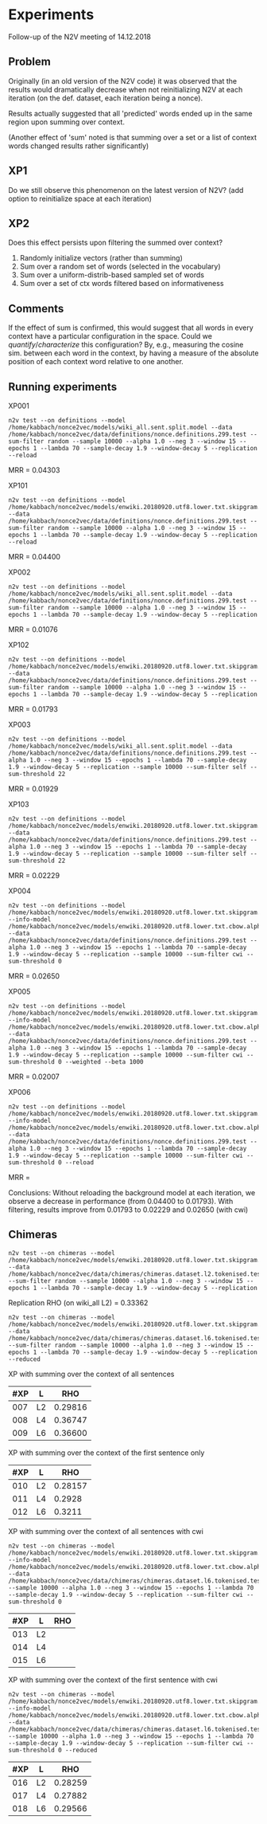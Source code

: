 # Experiments

Follow-up of the N2V meeting of 14.12.2018

## Problem
Originally (in an old version of the N2V code) it was observed that the
results would dramatically decrease when not reinitializing N2V at each
iteration (on the def. dataset, each iteration being a nonce).

Results actually suggested that all 'predicted' words ended up in the
same region upon summing over context.

(Another effect of 'sum' noted is that summing over a set or a list of
context words changed results rather significantly)

## XP1
Do we still observe this phenomenon on the latest version of N2V?
(add option to reinitialize space at each iteration)

## XP2
Does this effect persists upon filtering the summed over context?
1. Randomly initialize vectors (rather than summing)
2. Sum over a random set of words (selected in the vocabulary)
3. Sum over a uniform-distrib-based sampled set of words
4. Sum over a set of ctx words filtered based on informativeness

## Comments
If the effect of sum is confirmed, this would suggest that all words in
every context have a particular configuration in the space.
Could we *quantify*/*characterize* this configuration? By, e.g., measuring
the cosine sim. between each word in the context, by having a measure of
the absolute position of each context word relative to one another.


## Running experiments

XP001
```shell
n2v test --on definitions --model /home/kabbach/nonce2vec/models/wiki_all.sent.split.model --data /home/kabbach/nonce2vec/data/definitions/nonce.definitions.299.test --sum-filter random --sample 10000 --alpha 1.0 --neg 3 --window 15 --epochs 1 --lambda 70 --sample-decay 1.9 --window-decay 5 --replication --reload
```
MRR = 0.04303

XP101
```shell
n2v test --on definitions --model /home/kabbach/nonce2vec/models/enwiki.20180920.utf8.lower.txt.skipgram.alpha0.025.neg5.win5.sample0.001.epochs5.mincount50.size400.model --data /home/kabbach/nonce2vec/data/definitions/nonce.definitions.299.test --sum-filter random --sample 10000 --alpha 1.0 --neg 3 --window 15 --epochs 1 --lambda 70 --sample-decay 1.9 --window-decay 5 --replication --reload
```
MRR = 0.04400

XP002
```
n2v test --on definitions --model /home/kabbach/nonce2vec/models/wiki_all.sent.split.model --data /home/kabbach/nonce2vec/data/definitions/nonce.definitions.299.test --sum-filter random --sample 10000 --alpha 1.0 --neg 3 --window 15 --epochs 1 --lambda 70 --sample-decay 1.9 --window-decay 5 --replication
```
MRR = 0.01076

XP102
```
n2v test --on definitions --model /home/kabbach/nonce2vec/models/enwiki.20180920.utf8.lower.txt.skipgram.alpha0.025.neg5.win5.sample0.001.epochs5.mincount50.size400.model --data /home/kabbach/nonce2vec/data/definitions/nonce.definitions.299.test --sum-filter random --sample 10000 --alpha 1.0 --neg 3 --window 15 --epochs 1 --lambda 70 --sample-decay 1.9 --window-decay 5 --replication
```
MRR = 0.01793

XP003
```
n2v test --on definitions --model /home/kabbach/nonce2vec/models/wiki_all.sent.split.model --data /home/kabbach/nonce2vec/data/definitions/nonce.definitions.299.test --alpha 1.0 --neg 3 --window 15 --epochs 1 --lambda 70 --sample-decay 1.9 --window-decay 5 --replication --sample 10000 --sum-filter self --sum-threshold 22
```
MRR = 0.01929

XP103
```
n2v test --on definitions --model /home/kabbach/nonce2vec/models/enwiki.20180920.utf8.lower.txt.skipgram.alpha0.025.neg5.win5.sample0.001.epochs5.mincount50.size400.model --data /home/kabbach/nonce2vec/data/definitions/nonce.definitions.299.test --alpha 1.0 --neg 3 --window 15 --epochs 1 --lambda 70 --sample-decay 1.9 --window-decay 5 --replication --sample 10000 --sum-filter self --sum-threshold 22
```
MRR = 0.02229

XP004
```
n2v test --on definitions --model /home/kabbach/nonce2vec/models/enwiki.20180920.utf8.lower.txt.skipgram.alpha0.025.neg5.win5.sample0.001.epochs5.mincount50.size400.model --info-model /home/kabbach/nonce2vec/models/enwiki.20180920.utf8.lower.txt.cbow.alpha0.025.neg5.win5.sample0.001.epochs5.mincount50.size400.model --data /home/kabbach/nonce2vec/data/definitions/nonce.definitions.299.test --alpha 1.0 --neg 3 --window 15 --epochs 1 --lambda 70 --sample-decay 1.9 --window-decay 5 --replication --sample 10000 --sum-filter cwi --sum-threshold 0
```
MRR = 0.02650

XP005
```
n2v test --on definitions --model /home/kabbach/nonce2vec/models/enwiki.20180920.utf8.lower.txt.skipgram.alpha0.025.neg5.win5.sample0.001.epochs5.mincount50.size400.model --info-model /home/kabbach/nonce2vec/models/enwiki.20180920.utf8.lower.txt.cbow.alpha0.025.neg5.win5.sample0.001.epochs5.mincount50.size400.model --data /home/kabbach/nonce2vec/data/definitions/nonce.definitions.299.test --alpha 1.0 --neg 3 --window 15 --epochs 1 --lambda 70 --sample-decay 1.9 --window-decay 5 --replication --sample 10000 --sum-filter cwi --sum-threshold 0 --weighted --beta 1000
```
MRR = 0.02007

XP006
```
n2v test --on definitions --model /home/kabbach/nonce2vec/models/enwiki.20180920.utf8.lower.txt.skipgram.alpha0.025.neg5.win5.sample0.001.epochs5.mincount50.size400.model --info-model /home/kabbach/nonce2vec/models/enwiki.20180920.utf8.lower.txt.cbow.alpha0.025.neg5.win5.sample0.001.epochs5.mincount50.size400.model --data /home/kabbach/nonce2vec/data/definitions/nonce.definitions.299.test --alpha 1.0 --neg 3 --window 15 --epochs 1 --lambda 70 --sample-decay 1.9 --window-decay 5 --replication --sample 10000 --sum-filter cwi --sum-threshold 0 --reload
```
MRR =

Conclusions:
Without reloading the background model at each iteration, we observe a
decrease in performance (from 0.04400 to 0.01793).
With filtering, results improve from 0.01793 to 0.02229 and 0.02650 (with cwi)

## Chimeras

```
n2v test --on chimeras --model /home/kabbach/nonce2vec/models/enwiki.20180920.utf8.lower.txt.skipgram.alpha0.025.neg5.win5.sample0.001.epochs5.mincount50.size400.model --data /home/kabbach/nonce2vec/data/chimeras/chimeras.dataset.l2.tokenised.test.txt --sum-filter random --sample 10000 --alpha 1.0 --neg 3 --window 15 --epochs 1 --lambda 70 --sample-decay 1.9 --window-decay 5 --replication
```

Replication RHO (on wiki_all L2) = 0.33362

```
n2v test --on chimeras --model /home/kabbach/nonce2vec/models/enwiki.20180920.utf8.lower.txt.skipgram.alpha0.025.neg5.win5.sample0.001.epochs5.mincount50.size400.model --data /home/kabbach/nonce2vec/data/chimeras/chimeras.dataset.l6.tokenised.test.txt --sum-filter random --sample 10000 --alpha 1.0 --neg 3 --window 15 --epochs 1 --lambda 70 --sample-decay 1.9 --window-decay 5 --replication --reduced
```

XP with summing over the context of all sentences

| #XP | L | RHO |
| --- | --- | --- |
| 007 | L2 | 0.29816 |
| 008 | L4 | 0.36747 |
| 009 | L6 | 0.36600 |

XP with summing over the context of the first sentence only

| #XP | L | RHO |
| --- | --- | --- |
| 010 | L2 | 0.28157 |
| 011 | L4 | 0.2928 |
| 012 | L6 | 0.3211 |

XP with summing over the context of all sentences with cwi
```
n2v test --on chimeras --model /home/kabbach/nonce2vec/models/enwiki.20180920.utf8.lower.txt.skipgram.alpha0.025.neg5.win5.sample0.001.epochs5.mincount50.size400.model --info-model /home/kabbach/nonce2vec/models/enwiki.20180920.utf8.lower.txt.cbow.alpha0.025.neg5.win5.sample0.001.epochs5.mincount50.size400.model --data /home/kabbach/nonce2vec/data/chimeras/chimeras.dataset.l6.tokenised.test.txt --sample 10000 --alpha 1.0 --neg 3 --window 15 --epochs 1 --lambda 70 --sample-decay 1.9 --window-decay 5 --replication --sum-filter cwi --sum-threshold 0
```
| #XP | L | RHO |
| --- | --- | --- |
| 013 | L2 |  |
| 014 | L4 |  |
| 015 | L6 |  |

XP with summing over the context of the first sentence with cwi
```
n2v test --on chimeras --model /home/kabbach/nonce2vec/models/enwiki.20180920.utf8.lower.txt.skipgram.alpha0.025.neg5.win5.sample0.001.epochs5.mincount50.size400.model --info-model /home/kabbach/nonce2vec/models/enwiki.20180920.utf8.lower.txt.cbow.alpha0.025.neg5.win5.sample0.001.epochs5.mincount50.size400.model --data /home/kabbach/nonce2vec/data/chimeras/chimeras.dataset.l6.tokenised.test.txt --sample 10000 --alpha 1.0 --neg 3 --window 15 --epochs 1 --lambda 70 --sample-decay 1.9 --window-decay 5 --replication --sum-filter cwi --sum-threshold 0 --reduced
```
| #XP | L | RHO |
| --- | --- | --- |
| 016 | L2 | 0.28259 |
| 017 | L4 | 0.27882 |
| 018 | L6 | 0.29566 |
